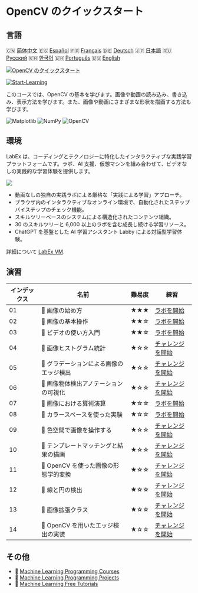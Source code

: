 # OpenCV のクイックスタート

## 言語

🇨🇳 [简体中文](README_zh.md) 🇪🇸 [Español](README_es.md) 🇫🇷 [Français](README_fr.md) 🇩🇪 [Deutsch](README_de.md) 🇯🇵 [日本語](README_ja.md) 🇷🇺 [Русский](README_ru.md) 🇰🇷 [한국어](README_ko.md) 🇧🇷 [Português](README_pt.md) 🇺🇸 [English](README.md) 

[![OpenCV のクイックスタート](https://cover-creator.labex.io/quick-start-with-opencv.png?lang=ja)](https://labex.io/ja/courses/quick-start-with-opencv)

[![Start-Learning](https://img.shields.io/badge/Start-Learning-whitesmoke?style=for-the-badge)](https://labex.io/ja/courses/quick-start-with-opencv)

このコースでは、OpenCV の基本を学びます。画像や動画の読み込み、書き込み、表示方法を学びます。また、画像や動画にさまざまな形状を描画する方法も学びます。

![Matplotlib](https://img.shields.io/badge/Matplotlib-whitesmoke?style=for-the-badge&logo=matplotlib)
![NumPy](https://img.shields.io/badge/NumPy-whitesmoke?style=for-the-badge&logo=numpy)
![OpenCV](https://img.shields.io/badge/OpenCV-whitesmoke?style=for-the-badge&logo=opencv)


## 環境

LabEx は、コーディングとテクノロジーに特化したインタラクティブな実践学習プラットフォームです。ラボ、AI 支援、仮想マシンを組み合わせて、ビデオなしの実践的な学習体験を提供します。

![](https://tutorial-screenshot.getvm.io/images/vm-1725247253.png)

- 動画なしの独自の実践ラボによる厳格な「実践による学習」アプローチ。
- ブラウザ内のインタラクティブなオンライン環境で、自動化されたステップバイステップのチェック機能。
- スキルツリーベースのシステムによる構造化されたコンテンツ組織。
- 30 のスキルツリーと 6,000 以上のラボを含む成長し続ける学習リソース。
- ChatGPT を基盤とした AI 学習アシスタント Labby による対話型学習体験。

詳細について [LabEx VM](https://support.labex.io/using-labex/virtual-machine).

## 演習

|   インデックス | 名前                                    | 難易度   | 練習                                                                                                                                 |
|----------------|-----------------------------------------|----------|--------------------------------------------------------------------------------------------------------------------------------------|
|             01 | 📖 画像の始め方                         | ★★★      | <a target='_blank' href='https://labex.io/ja/tutorials/opencv-getting-started-with-images-8438'>ラボを開始</a>                       |
|             02 | 📖 画像の基本操作                       | ★★☆      | <a target='_blank' href='https://labex.io/ja/tutorials/opencv-basic-operations-on-image-67174'>ラボを開始</a>                        |
|             03 | 📖 ビデオの使い方入門                   | ★★☆      | <a target='_blank' href='https://labex.io/ja/tutorials/opencv-getting-started-with-videos-14766'>ラボを開始</a>                      |
|             04 | 🎯 画像ヒストグラム統計                 | ★☆☆      | <a target='_blank' href='https://labex.io/ja/labs/matplotlib-image-histogram-statistics-259076'>チャレンジを開始</a>                 |
|             05 | 🎯 グラデーションによる画像のエッジ検出 | ★☆☆      | <a target='_blank' href='https://labex.io/ja/labs/numpy-find-image-edges-by-gradients-259151'>チャレンジを開始</a>                   |
|             06 | 🎯 画像物体検出アノテーションの可視化   | ★☆☆      | <a target='_blank' href='https://labex.io/ja/labs/opencv-visualizing-image-object-detection-annotations-136088'>チャレンジを開始</a> |
|             07 | 📖 画像における算術演算                 | ★☆☆      | <a target='_blank' href='https://labex.io/ja/tutorials/opencv-arithmetic-operations-on-images-38502'>ラボを開始</a>                  |
|             08 | 📖 カラースペースを使った実験           | ★☆☆      | <a target='_blank' href='https://labex.io/ja/tutorials/opencv-lab-working-with-color-spaces-21417'>ラボを開始</a>                    |
|             09 | 🎯 色空間で画像を操作する               | ★☆☆      | <a target='_blank' href='https://labex.io/ja/labs/opencv-play-images-with-color-spaces-8836'>チャレンジを開始</a>                    |
|             10 | 🎯 テンプレートマッチングと結果の描画   | ★☆☆      | <a target='_blank' href='https://labex.io/ja/labs/opencv-template-matching-and-drawing-results-9683'>チャレンジを開始</a>            |
|             11 | 🎯 OpenCV を使った画像の形態学的変換    | ★☆☆      | <a target='_blank' href='https://labex.io/ja/labs/opencv-morphological-image-transformations-with-opencv-9677'>チャレンジを開始</a>  |
|             12 | 🎯 線と円の検出                         | ★☆☆      | <a target='_blank' href='https://labex.io/ja/labs/opencv-lines-and-circles-detection-13393'>チャレンジを開始</a>                     |
|             13 | 🎯 画像拡張クラス                       | ★☆☆      | <a target='_blank' href='https://labex.io/ja/labs/opencv-image-augmentation-class-107208'>チャレンジを開始</a>                       |
|             14 | 🎯 OpenCV を用いたエッジ検出の実装      | ★☆☆      | <a target='_blank' href='https://labex.io/ja/labs/opencv-implementing-opencv-edge-detection-13391'>チャレンジを開始</a>              |

## その他

- 🔗 [Machine Learning Programming Courses](https://github.com/labex-labs/awesome-programming-courses)
- 🔗 [Machine Learning Programming Projects](https://github.com/labex-labs/awesome-programming-projects)
- 🔗 [Machine Learning Free Tutorials](https://github.com/labex-labs/ml-free-tutorials)


